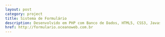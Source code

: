 ```yaml
---
layout: post
category: project
title: Sistema de Formulário
description: Desenvolvido em PHP com Banco de Dados, HTML5, CSS3, Javascript/jQuery, Responsivo, Pure.
href: http://formulario.oceanoweb.com.br
---
```

